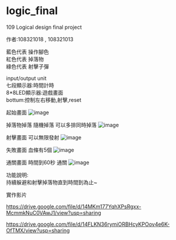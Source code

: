 # logic_final
109 Logical design final project <BR>
 
作者:108321018 , 108321013 <BR>

藍色代表 操作腳色 <BR>
紅色代表 掉落物   <BR>
綠色代表 射擊子彈 <BR>

input/output unit  <BR>
七段顯示器:時間計時  <BR>
8*8LED顯示器:遊戲畫面 <BR>
bottum:控制左右移動,射擊,reset <BR>

起始畫面
![image](https://github.com/lemontea8909/logic_final/blob/main/DSC_0283.JPG)

掉落物掉落 隨機掉落 可以多排同時掉落
![image](https://github.com/lemontea8909/logic_final/blob/main/DSC_0284.JPG)

射擊畫面 可以無限發射
![image](https://github.com/lemontea8909/logic_final/blob/main/DSC_0285.JPG)

失敗畫面 血條有5個
![image](https://github.com/lemontea8909/logic_final/blob/main/DSC_0282.JPG)

通關畫面  時間到60秒 通關
![image](https://github.com/lemontea8909/logic_final/blob/main/DSC_0286.JPG)

功能說明:   <BR>
持續躲避和射擊掉落物直到時間到為止~<BR>


實作影片

https://drive.google.com/file/d/14MKm177YqhXPsRgxx-McmmkNuC0VAwJ1/view?usp=sharing

https://drive.google.com/file/d/14FLKN36rymiORBHcyKPOov4e6K-OfTMX/view?usp=sharing

